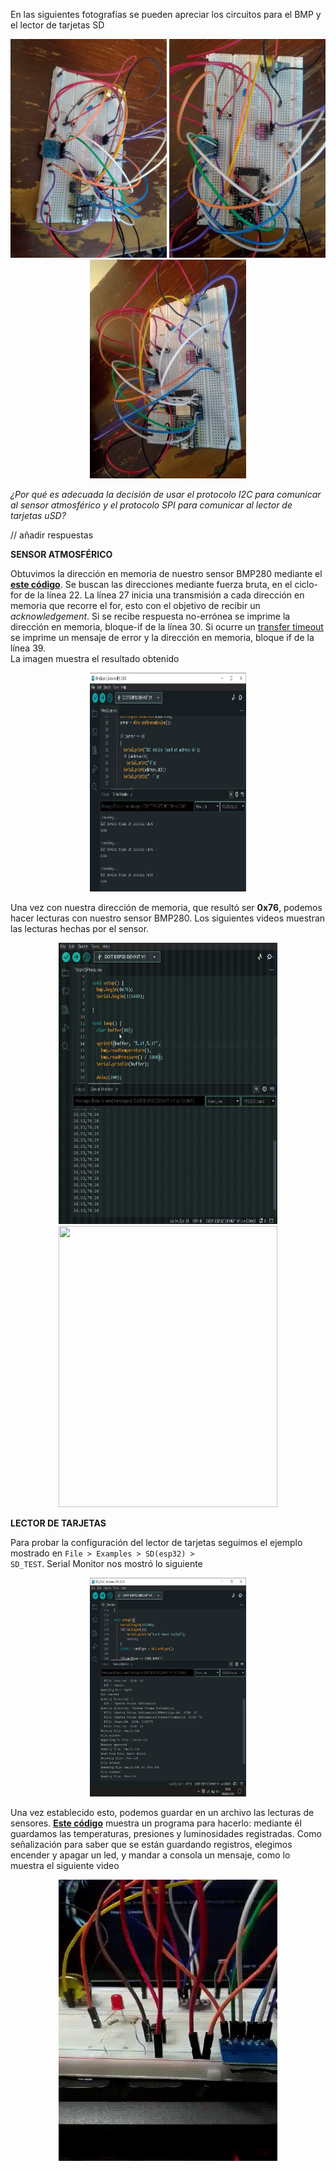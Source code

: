 En las siguientes fotografías se pueden apreciar los circuitos para el BMP
y el lector de tarjetas SD

<p align = "center">
    <img src="./images/circuito_izquierda.jpg" alt = "" width = "250px" height = "350px">
    <img src="./images/circuito_frontal.jpg" alt = "" width = "250px" height = "350px">
    <img src="./images/circuito_derecha.jpg" alt = "" width = "250px" height = "350px">
</p>

*¿Por qué es adecuada la decisión de usar el protocolo I2C para comunicar al 
sensor atmosférico y el protocolo SPI para comunicar al lector de tarjetas uSD?* 

// añadir respuestas 

**SENSOR ATMOSFÉRICO**

Obtuvimos la dirección en memoria de nuestro sensor BMP280 mediante el
**[este código](https://github.com/CarlosDanPVST/maquinas_digitales/blob/main/S4_practica/WireScan/WireScan.ino)**. Se buscan las direcciones mediante fuerza 
bruta, en el ciclo-for de la línea 22. La línea 27 inicia una transmisión a cada dirección 
en memoria que recorre el for, esto con el objetivo de recibir un *acknowledgement*.
Si se recibe respuesta no-errónea se imprime la dirección en memoria,
bloque-if de la línea 30. Si ocurre un [transfer timeout](https://docs.particle.io/reference/device-os/api/wire-i2c/endtransmission/)
se imprime un mensaje de error y la dirección en memoria, bloque if
de la línea 39.<br>
La imagen muestra el resultado obtenido
<p align = "center">
    <img src="./images/wire_scan.JPG" width = "250" height = "350">
</p>

Una vez con nuestra dirección de memoria, que resultó ser **0x76**, podemos 
hacer lecturas con nuestro sensor BMP280. Los siguientes videos muestran 
las lecturas hechas por el sensor.

<p align = "center">
    <img src="./images/tmpvspress_ide.gif" width = "350" height = "450"> <br>
    <img src="./images/tmpvspress_plotter.gif.gif" width = "350" height = "450"> <br>
</p>

**LECTOR DE TARJETAS**

Para probar la configuración del lector de tarjetas seguimos el ejemplo
mostrado en <code>File > Examples > SD(esp32) > SD_TEST</code>. Serial
Monitor nos mostró lo siguiente

<p align = "center">
    <img src="./images/SD_test.JPG" width = "250" height = "350">
</p>

Una vez establecido esto, podemos guardar en un archivo las lecturas de 
sensores. **[Este código](https://github.com/CarlosDanPVST/maquinas_digitales/blob/main/S4_practica/SD/SD.ino)** muestra un programa para hacerlo: mediante
él guardamos las temperaturas, presiones y luminosidades registradas. 
Como señalización para saber que se están guardando registros, elegimos 
encender y apagar un led, y mandar a consola un mensaje, como lo muestra 
el siguiente video

<p align = "center">
    <img src="./images/SD_led.gif" width = "350" height = "450">
</p>